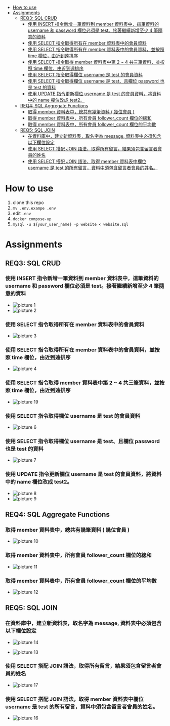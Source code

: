 - [How to use](#how-to-use)
- [Assignments](#assignments)
	- [REQ3: SQL CRUD](#req3-sql-crud)
		- [使用 INSERT 指令新增一筆資料到 member 資料表中，這筆資料的 username 和 password 欄位必須是 test。接著繼續新增至少 4 筆隨意的資料](#使用-insert-指令新增一筆資料到-member-資料表中這筆資料的-username-和-password-欄位必須是-test接著繼續新增至少-4-筆隨意的資料)
		- [使用 SELECT 指令取得所有在 member 資料表中的會員資料](#使用-select-指令取得所有在-member-資料表中的會員資料)
		- [使用 SELECT 指令取得所有在 member 資料表中的會員資料，並按照 time 欄位，由近到遠排序](#使用-select-指令取得所有在-member-資料表中的會員資料並按照-time-欄位由近到遠排序)
		- [使用 SELECT 指令取得 member 資料表中第 2 ~ 4 共三筆資料，並按照 time 欄位，由近到遠排序](#使用-select-指令取得-member-資料表中第-2--4-共三筆資料並按照-time-欄位由近到遠排序)
		- [使用 SELECT 指令取得欄位 username 是 test 的會員資料](#使用-select-指令取得欄位-username-是-test-的會員資料)
		- [使用 SELECT 指令取得欄位 username 是 test、且欄位 password 也是 test 的資料](#使用-select-指令取得欄位-username-是-test且欄位-password-也是-test-的資料)
		- [使用 UPDATE 指令更新欄位 username 是 test 的會員資料，將資料中的 name 欄位改成 test2。](#使用-update-指令更新欄位-username-是-test-的會員資料將資料中的-name-欄位改成-test2)
	- [REQ4: SQL Aggregate Functions](#req4-sql-aggregate-functions)
		- [取得 member 資料表中，總共有幾筆資料 ( 幾位會員 )](#取得-member-資料表中總共有幾筆資料--幾位會員-)
		- [取得 member 資料表中，所有會員 follower_count 欄位的總和](#取得-member-資料表中所有會員-follower_count-欄位的總和)
		- [取得 member 資料表中，所有會員 follower_count 欄位的平均數](#取得-member-資料表中所有會員-follower_count-欄位的平均數)
	- [REQ5: SQL JOIN](#req5-sql-join)
		- [在資料庫中，建立新資料表，取名字為 message, 資料表中必須包含以下欄位設定](#在資料庫中建立新資料表取名字為-message-資料表中必須包含以下欄位設定)
		- [使用 SELECT 搭配 JOIN 語法，取得所有留言，結果須包含留言者會員的姓名](#使用-select-搭配-join-語法取得所有留言結果須包含留言者會員的姓名)
		- [使用 SELECT 搭配 JOIN 語法，取得 member 資料表中欄位 username 是 test 的所有留言，資料中須包含留言者會員的姓名。](#使用-select-搭配-join-語法取得-member-資料表中欄位-username-是-test-的所有留言資料中須包含留言者會員的姓名)

# How to use
1.  clone this repo
2.  `mv .env.exampe .env`
3.  edit `.env`
3.  ` docker compose-up `
4.  `mysql -u ${your_user_name} -p website < website.sql`

# Assignments
## REQ3: SQL CRUD

### 使用 INSERT 指令新增一筆資料到 member 資料表中，這筆資料的 username 和 password 欄位必須是 test。接著繼續新增至少 4 筆隨意的資料

-   ![picture 1](images/fc442e1f82a84c576f89538e2e3ed9169911feafa1b20df57acc7fff76e1102c.png)
-   ![picture 2](images/9eb54c7b368359ad9deafa57e9c108de38860f4d44e2ab5386c87325c82e790a.png)

### 使用 SELECT 指令取得所有在 member 資料表中的會員資料

-   ![picture 3](images/f580ab246b453809a36e68fd93766ccbc3f29e7b2b09a9f51bf29278763cf65b.png)

### 使用 SELECT 指令取得所有在 member 資料表中的會員資料，並按照 time 欄位，由近到遠排序

-   ![picture 4](images/a750d489248a381517fa6745aad07f7f025daa10f19659c62d4ca525fc96e365.png)

### 使用 SELECT 指令取得 member 資料表中第 2 ~ 4 共三筆資料，並按照 time 欄位，由近到遠排序

-   ![picture 19](images/f1a97df85f79e2870ad8d2d142bb60940f993d51f0e0b85addbf258367710429.png)

### 使用 SELECT 指令取得欄位 username 是 test 的會員資料

-   ![picture 6](images/9f0d3b3c97b450e3fb17490a7c8df00065f2d3386ec1a0b329d9516d48acbb1e.png)

### 使用 SELECT 指令取得欄位 username 是 test、且欄位 password 也是 test 的資料

-   ![picture 7](images/89968cb994501ea6cf0193f3d677cdbb84d2ffc0275ac459bb7f7e1867e2b9af.png)

### 使用 UPDATE 指令更新欄位 username 是 test 的會員資料，將資料中的 name 欄位改成 test2。

-   ![picture 8](images/c7bd209ccf6fd6dca714b8adf66982d43cececbbaff17ce52d81d123eb4ba016.png)
-   ![picture 9](images/16ec91a7befdc2b34f2a42812849783437595d7d7f26f4df1bfa9ae3b48626f4.png)

## REQ4: SQL Aggregate Functions

### 取得 member 資料表中，總共有幾筆資料 ( 幾位會員 )

-   ![picture 10](images/232bbbbf3eac13e225036f0c9b2c8df17bf9ae30da60710aa7e877d497f14616.png)

### 取得 member 資料表中，所有會員 follower_count 欄位的總和

-   ![picture 11](images/63fcad92c1485a4b32a00262b2fc913e32a7be4a0bc0df154284095861478334.png)

### 取得 member 資料表中，所有會員 follower_count 欄位的平均數

-   ![picture 12](images/744fe4adbe340db1af3e52727047a99d125b937a16f300467a523d1032429fbf.png)

## REQ5: SQL JOIN

### 在資料庫中，建立新資料表，取名字為 message, 資料表中必須包含以下欄位設定

-   ![picture 14](images/d9c54e73c4ab0d22a7e6669b1302ffbb479346937566d097bf3849c97c6486d3.png)

-   ![picture 13](images/08f1fc9934742128605ad3aa2aad28f87ead7a1c6e055900f028efdbb8717272.png)

### 使用 SELECT 搭配 JOIN 語法，取得所有留言，結果須包含留言者會員的姓名

-   ![picture 17](images/7e6e32db93056f23e0bd35312c645126713414d6ebe116d006bfa7a1ef7f0949.png)

### 使用 SELECT 搭配 JOIN 語法，取得 member 資料表中欄位 username 是 test 的所有留言，資料中須包含留言者會員的姓名。

-   ![picture 16](images/9247f569391bb0a8853ef7ae21061a27067da1fd5d4494f4295b4d0096784aee.png)
